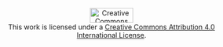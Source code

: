 <center><a rel="license" href="http://creativecommons.org/licenses/by/4.0/"><img src="https://licensebuttons.net/l/by/4.0/88x31.png"  width=88 height=31 alt="Creative Commons License" /></a></center>
<center>This work is licensed under a <a rel="license" href="http://creativecommons.org/licenses/by/4.0/">Creative Commons Attribution 4.0 International License</a>.</center>
 